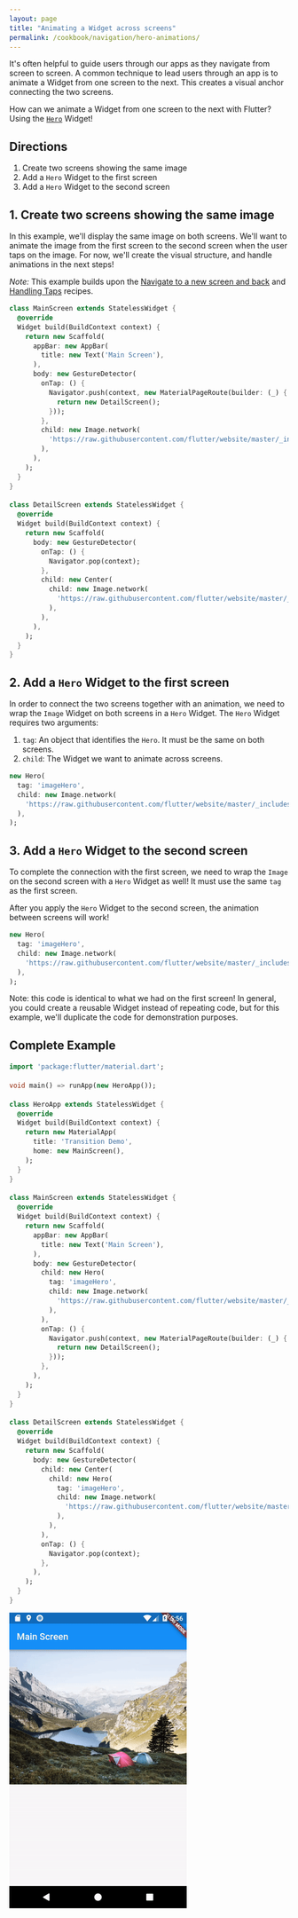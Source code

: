 ```yaml
---
layout: page
title: "Animating a Widget across screens"
permalink: /cookbook/navigation/hero-animations/
---
```


It's often helpful to guide users through our apps as they navigate from screen
to screen. A common technique to lead users through an app is to animate a 
Widget from one screen to the next. This creates a visual anchor connecting
the two screens.

How can we animate a Widget from one screen to the next with Flutter? Using the 
[`Hero`](https://docs.flutter.io/flutter/widgets/Hero-class.html) Widget!  

## Directions

  1. Create two screens showing the same image
  2. Add a `Hero` Widget to the first screen
  3. Add a `Hero` Widget to the second screen

## 1. Create two screens showing the same image

In this example, we'll display the same image on both screens. We'll want to 
animate the image from the first screen to the second screen when the user taps 
on the image. For now, we'll create the visual structure, and handle animations 
in the next steps!

*Note:* This example builds upon the 
[Navigate to a new screen and back](/cookbook/navigation/navigation-basics/) 
and [Handling Taps](/cookbook/gestures/handling-taps/) recipes. 

```dart
class MainScreen extends StatelessWidget {
  @override
  Widget build(BuildContext context) {
    return new Scaffold(
      appBar: new AppBar(
        title: new Text('Main Screen'),
      ),
      body: new GestureDetector(
        onTap: () {
          Navigator.push(context, new MaterialPageRoute(builder: (_) {
            return new DetailScreen();
          }));
        },
        child: new Image.network(
          'https://raw.githubusercontent.com/flutter/website/master/_includes/code/layout/lakes/images/lake.jpg',
        ),
      ),
    );
  }
}

class DetailScreen extends StatelessWidget {
  @override
  Widget build(BuildContext context) {
    return new Scaffold(
      body: new GestureDetector(
        onTap: () {
          Navigator.pop(context);
        },
        child: new Center(
          child: new Image.network(
            'https://raw.githubusercontent.com/flutter/website/master/_includes/code/layout/lakes/images/lake.jpg',
          ),
        ),
      ),
    );
  }
}
```

## 2. Add a `Hero` Widget to the first screen

In order to connect the two screens together with an animation, we need to wrap
the `Image` Widget on both screens in a `Hero` Widget. The `Hero` Widget 
requires two arguments:

  1. `tag`: An object that identifies the `Hero`. It must be the same on both 
  screens.
  2. `child`: The Widget we want to animate across screens.
  
<!-- skip -->
```dart
new Hero(
  tag: 'imageHero',
  child: new Image.network(
    'https://raw.githubusercontent.com/flutter/website/master/_includes/code/layout/lakes/images/lake.jpg',
  ),
);
```  

## 3. Add a `Hero` Widget to the second screen

To complete the connection with the first screen, we need to wrap the `Image` 
on the second screen with a `Hero` Widget as well! It must use the same `tag` 
as the first screen.

After you apply the `Hero` Widget to the second screen, the animation between 
screens will work!

<!-- skip -->
```dart
new Hero(
  tag: 'imageHero',
  child: new Image.network(
    'https://raw.githubusercontent.com/flutter/website/master/_includes/code/layout/lakes/images/lake.jpg',
  ),
);
```

Note: this code is identical to what we had on the first screen! In general, you 
could create a reusable Widget instead of repeating code, but for this example, 
we'll duplicate the code for demonstration purposes.

## Complete Example

```dart
import 'package:flutter/material.dart';

void main() => runApp(new HeroApp());

class HeroApp extends StatelessWidget {
  @override
  Widget build(BuildContext context) {
    return new MaterialApp(
      title: 'Transition Demo',
      home: new MainScreen(),
    );
  }
}

class MainScreen extends StatelessWidget {
  @override
  Widget build(BuildContext context) {
    return new Scaffold(
      appBar: new AppBar(
        title: new Text('Main Screen'),
      ),
      body: new GestureDetector(
        child: new Hero(
          tag: 'imageHero',
          child: new Image.network(
            'https://raw.githubusercontent.com/flutter/website/master/_includes/code/layout/lakes/images/lake.jpg',
          ),
        ),
        onTap: () {
          Navigator.push(context, new MaterialPageRoute(builder: (_) {
            return new DetailScreen();
          }));
        },
      ),
    );
  }
}

class DetailScreen extends StatelessWidget {
  @override
  Widget build(BuildContext context) {
    return new Scaffold(
      body: new GestureDetector(
        child: new Center(
          child: new Hero(
            tag: 'imageHero',
            child: new Image.network(
              'https://raw.githubusercontent.com/flutter/website/master/_includes/code/layout/lakes/images/lake.jpg',
            ),
          ),
        ),
        onTap: () {
          Navigator.pop(context);
        },
      ),
    );
  }
}
```

![Hero Demo](/images/cookbook/hero.gif)
